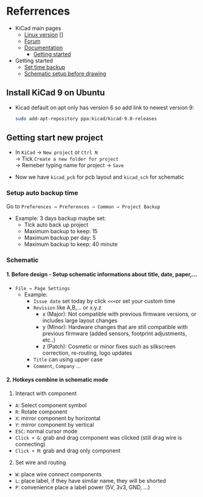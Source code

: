 # Referrences
- KiCad main pages
    - [Linux version](https://www.kicad.org/download/linux/) []
    - [Forum](https://forum.kicad.info/)
    - [Documentation](https://docs.kicad.org/)
        - [Getting started](../Note/rsrc/doc/getting_started_in_kicad.pdf)
- Getting started
    - [Set time backup](#setup-auto-backup-time)
    - [Schematic setup before drawing](#1-before-design---setup-schematic-informations-about-title-date-paper)

## Install KiCad 9 on Ubuntu
- Kicad default on apt only has version 6 so add link to newest version 9: 
    ```bash 
    sudo add-apt-repository ppa:kicad/kicad-9.0-releases
    ```

## Getting start new project
- In `KiCad` -> `New project` or `Ctrl N`  
    -> Tick `Create a new folder for project`  
    -> Remeber typing name for project -> `Save`

- Now we have `kicad_pcb` for pcb layout and `kicad_sch` for schematic

### Setup auto backup time
Go to `Preferences → Preferences → Common → Project Backup`
- Example: 3 days backup maybe set:
    - Tick auto back up project
    - Maximum backup to keep: 15
    - Maximum backup per day: 5
    - Maximum backup to keep: 40 minute

### Schematic
#### 1. Before design - Setup schematic informations about title, date, paper,...
- `File → Page Settings`
    - Example: 
        - `Issue date` set today by click `<<<`or set your custom time 
        - `Revision` like A,B,... or x.y.z 
            - x (Major): Not compatible with previous firmware versions, or includes large layout changes 
            - y (Minor): Hardware changes that are still compatible with previous firmware (added sensors, footprint adjustments, etc..)
            - z (Patch): Cosmetic or minor fixes such as silkscreen correction, re-routing, logo updates
        - `Title` can using upper case
        - `Comment`, `Company` ...

#### 2. Hotkeys combine in schematic mode
1. Interact with component
- `A`: Select component symbol
- `R`: Rotate component
- `X`: mirror component by horizontal
- `Y`: mirror component by vertical
- `ESC`: normal cursor mode
- `Click + G`: grab and drag component was clicked (still drag wire is connecting)
- `Click + M`: grab and drag only component

2. Set wire and routing
- `W`: place wire connect components
- `L`: place label, if they have similar name, they will be shorted
- `P`: convenience place a label power (5V, 3v3, GND, ...) 